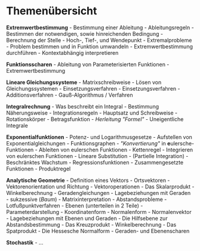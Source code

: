 # Themenübersicht

**Extremwertbestimmung**
    - Bestimmung einer Ableitung
        - Ableitungsregeln
    - Bestimmen der notwendigen, sowie hinreichenden Bedingung
    - Berechnung der Stelle
    - Hoch-, Tief-, und Wendepunkt
    - Extremalprobleme
        - Problem bestimmen und in Funktion umwandeln
        - Extremwertbestimmung durchführen
        - Kontextabhängig interpretieren

**Funktionsscharen**
    - Ableitung von Parameterisierten Funktionen
    - Extremwertbestimmung

**Lineare Gleichungssysteme**
    - Matrixschreibweise
    - Lösen von Gleichungssystemen
      - Einsetzungsverfahren
      - Einsetzungsverfahren
      - Additionsverfahren
      - Gauß-Algorithmus / Verfahren

**Integralrechnung**
    - Was beschreibt ein Integral
    - Bestimmung Näherungsweise
    - Integrationsregeln
    - Hauptsatz und Schreibweise
    - Rotationskörper
        - Betragsfunktion
        - _Herleitung "Formel"_
        - Uneigentliche Integrale

**Exponentialfunktionen**
    - Potenz- und Logarithmusgesetze
    - Aufstellen von Exponentialgleichungen
    - Funktionsgraphen
    - _"Konvertierung"_ in **e**ulersche-Funktionen
    - Ableiten von eulerschen Funktionen
      - Kettenregel
    - Integrieren von eulerschen Funktionen
      - Lineare Substitution
      - (Partielle Integration)
    - Beschränktes Wachstum
    - Regressionsfunktionen
    - Zusammengesetzte Funktionen
      - Produktregel

**Analytische Geometrie**
    - Definition eines Vektors
      - Ortsvektoren
      - Vektorenorientation und Richtung
      - Vektoroperationen
        - Das Skalarprodukt
          - Winkelberechnung
    - Geradengleichungen
    - Lagebeziehungen mit Geraden
      - sukzessive (_Baum_)
      - Matrixinterpretation
    - Abstandsprobleme
      - Lotfußpunktverfahren
    - Ebenen (unterteilen in 2 Teile)
      - Parameterdarstellung
      - Koordinatenform
      - Normalenform
      - Normalenvektor
    - Lagebeziehungen mit Ebenen und Geraden
    - Die Hilfsebene zur Abstandsbestimmung
    - Das Kreuzprodukt
      - Winkelberechnung
    - Das Spatprodukt
    - Die Hessesche Normalform
    - Geraden- und Ebenenscharen

**Stochastik**
    - ...